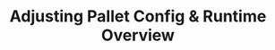 ---
id: pallet-config
title: Adjusting Pallet Config & Runtime Overview
sidebar_label: Adjusting Pallet Config & Runtime Overview
description: Learn how a pallet's configuration works and connects with the runtime.
---